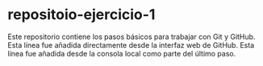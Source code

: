 # repositoio-ejercicio-1
Este repositorio contiene los pasos básicos para trabajar con Git y GitHub.
Esta línea fue añadida directamente desde la interfaz web de GitHub.
Esta línea fue añadida desde la consola local como parte del último paso.